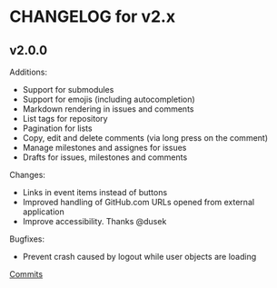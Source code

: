 # CHANGELOG for v2.x

## v2.0.0

Additions:

* Support for submodules
* Support for emojis (including autocompletion)
* Markdown rendering in issues and comments
* List tags for repository
* Pagination for lists
* Copy, edit and delete comments (via long press on the comment)
* Manage milestones and assignes for issues
* Drafts for issues, milestones and comments

Changes:

* Links in event items instead of buttons
* Improved handling of GitHub.com URLs opened from external application
* Improve accessibility. Thanks @dusek

Bugfixes:

* Prevent crash caused by logout while user objects are loading

[Commits](https://github.com/dennisreimann/ioctocat/compare/v1.8.1...HEAD)
